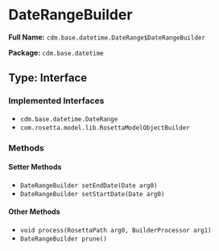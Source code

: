 # DateRangeBuilder

**Full Name:** `cdm.base.datetime.DateRange$DateRangeBuilder`

**Package:** `cdm.base.datetime`

## Type: Interface

### Implemented Interfaces

- `cdm.base.datetime.DateRange`
- `com.rosetta.model.lib.RosettaModelObjectBuilder`

### Methods

#### Setter Methods

- `DateRangeBuilder setEndDate(Date arg0)`
- `DateRangeBuilder setStartDate(Date arg0)`

#### Other Methods

- `void process(RosettaPath arg0, BuilderProcessor arg1)`
- `DateRangeBuilder prune()`

